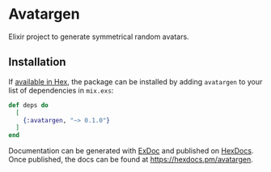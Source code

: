# Avatargen
  Elixir project to generate symmetrical random avatars.

## Installation

If [available in Hex](https://hex.pm/docs/publish), the package can be installed
by adding `avatargen` to your list of dependencies in `mix.exs`:

```elixir
def deps do
  [
    {:avatargen, "~> 0.1.0"}
  ]
end
```

Documentation can be generated with [ExDoc](https://github.com/elixir-lang/ex_doc)
and published on [HexDocs](https://hexdocs.pm). Once published, the docs can
be found at <https://hexdocs.pm/avatargen>.

